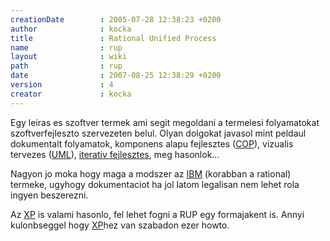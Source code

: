 ```yaml
---
creationDate        : 2005-07-28 12:38:23 +0200 
author              : kocka 
title               : Rational Unified Process 
name                : rup 
layout              : wiki 
path                : rup 
date                : 2007-08-25 12:38:29 +0200 
version             : 4 
creator             : kocka 
---
```

Egy leiras es szoftver termek ami segit megoldani a termelesi folyamatokat szoftverfejleszto szervezeten belul. Olyan dolgokat javasol mint peldaul dokumentalt folyamatok, komponens alapu fejlesztes ([COP](COP.html)), vizualis tervezes ([UML](UML.html)), [iterativ fejlesztes](iterativ%20processz.html), meg hasonlok...

Nagyon jo moka hogy maga a modszer az [IBM](IBM.html) (korabban a rational) termeke, ugyhogy dokumentaciot ha jol latom legalisan nem lehet rola ingyen beszerezni.

Az [XP](XP.html) is valami hasonlo, fel lehet fogni a RUP egy formajakent is. Annyi kulonbseggel hogy [XP](XP.html)hez van szabadon ezer howto.
